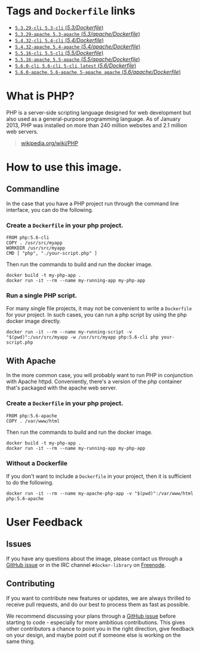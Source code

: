 # Tags and `Dockerfile` links

- [`5.3.29-cli`, `5.3-cli` (*5.3/Dockerfile*)](https://github.com/docker-library/php/blob/3904b176167a07c8828b9a1b5b9a3ea55bd9f21d/5.3/Dockerfile)
- [`5.3.29-apache`, `5.3-apache` (*5.3/apache/Dockerfile*)](https://github.com/docker-library/php/blob/6b54c7fa3f42f0eaade30c1bbb05d5fc2c0b39c2/5.3/apache/Dockerfile)
- [`5.4.32-cli`, `5.4-cli` (*5.4/Dockerfile*)](https://github.com/docker-library/php/blob/3904b176167a07c8828b9a1b5b9a3ea55bd9f21d/5.4/Dockerfile)
- [`5.4.32-apache`, `5.4-apache` (*5.4/apache/Dockerfile*)](https://github.com/docker-library/php/blob/6b54c7fa3f42f0eaade30c1bbb05d5fc2c0b39c2/5.4/apache/Dockerfile)
- [`5.5.16-cli`, `5.5-cli` (*5.5/Dockerfile*)](https://github.com/docker-library/php/blob/3904b176167a07c8828b9a1b5b9a3ea55bd9f21d/5.5/Dockerfile)
- [`5.5.16-apache`, `5.5-apache` (*5.5/apache/Dockerfile*)](https://github.com/docker-library/php/blob/6b54c7fa3f42f0eaade30c1bbb05d5fc2c0b39c2/5.5/apache/Dockerfile)
- [`5.6.0-cli`, `5.6-cli`, `5-cli`, `latest` (*5.6/Dockerfile*)](https://github.com/docker-library/php/blob/3904b176167a07c8828b9a1b5b9a3ea55bd9f21d/5.6/Dockerfile)
- [`5.6.0-apache`, `5.6-apache`, `5-apache`, `apache` (*5.6/apache/Dockerfile*)](https://github.com/docker-library/php/blob/6b54c7fa3f42f0eaade30c1bbb05d5fc2c0b39c2/5.6/apache/Dockerfile)

# What is PHP?
PHP is a server-side scripting language designed for web development but also used as a general-purpose programming language. As of January 2013, PHP was installed on more than 240 million websites and 2.1 million web servers.

>[wikipedia.org/wiki/PHP](http://en.wikipedia.org/wiki/PHP)

# How to use this image.

## Commandline

In the case that you have a PHP project run through the command line interface, you can do the following.

### Create a `Dockerfile` in your php project.

    FROM php:5.6-cli
    COPY . /usr/src/myapp
    WORKDIR /usr/src/myapp
    CMD [ "php", "./your-script.php" ]

Then run the commands to build and run the docker image.

    docker build -t my-php-app .
    docker run -it --rm --name my-running-app my-php-app

### Run a single PHP script.

For many single file projects, it may not be convenient to write a `Dockerfile` for your project. In such cases, you can run a php script by using the php docker image directly.

    docker run -it --rm --name my-running-script -v "$(pwd)":/usr/src/myapp -w /usr/src/myapp php:5.6-cli php your-script.php

## With Apache

In the more common case, you will probably want to run PHP in conjunction with Apache httpd. Conveniently, there's a version of the php container that's packaged with the apache web server.

### Create a `Dockerfile` in your php project.

    FROM php:5.6-apache
    COPY . /var/www/html

Then run the commands to build and run the docker image.

    docker build -t my-php-app .
    docker run -it --rm --name my-running-app my-php-app

### Without a Dockerfile

If you don't want to include a `Dockerfile` in your project, then it is sufficient to do the following.

    docker run -it --rm --name my-apache-php-app -v "$(pwd)":/var/www/html php:5.6-apache

# User Feedback

## Issues

If you have any questions about the image, please contact us through a [GitHub issue](https://github.com/docker-library/php/issues) or in the IRC channel `#docker-library` on [Freenode](https://freenode.net).

## Contributing

If you want to contribute new features or updates, we are always thrilled to receive pull requests, and do our best to process them as fast as possible.

We recommend discussing your plans through a [GitHub issue](https://github.com/docker-library/php/issues) before starting to code - especially for more ambitious contributions. This gives other contributors a chance to point you in the right direction, give feedback on your design, and maybe point out if someone else is working on the same thing.
